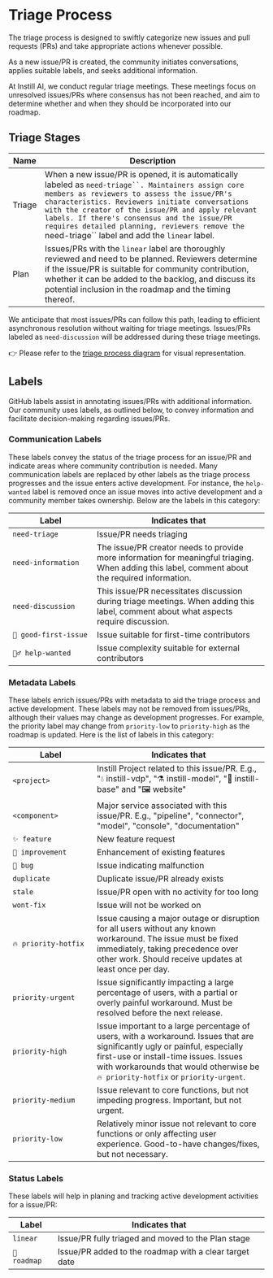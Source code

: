 # Triage Process

The triage process is designed to swiftly categorize new issues and pull requests (PRs) and take appropriate actions whenever possible.

As a new issue/PR is created, the community initiates conversations, applies suitable labels, and seeks additional information.

At Instill AI, we conduct regular triage meetings. These meetings focus on unresolved issues/PRs where consensus has not been reached, and aim to determine whether and when they should be incorporated into our roadmap.

## Triage Stages

| Name | Description |
| --- | --- |
| Triage | When a new issue/PR is opened, it is automatically labeled as `need-triage``. Maintainers assign core members as reviewers to assess the issue/PR's characteristics. Reviewers initiate conversations with the creator of the issue/PR and apply relevant labels. If there's consensus and the issue/PR requires detailed planning, reviewers remove the `need-triage`` label and add the `linear` label. |
| Plan |  Issues/PRs with the `linear` label are thoroughly reviewed and need to be planned. Reviewers determine if the issue/PR is suitable for community contribution, whether it can be added to the backlog, and discuss its potential inclusion in the roadmap and the timing thereof. |

We anticipate that most issues/PRs can follow this path, leading to efficient asynchronous resolution without waiting for triage meetings. Issues/PRs labeled as `need-discussion` will be addressed during these triage meetings.

👉 Please refer to the [triage process diagram](https://app.eraser.io/workspace/0cadbV6boFtr9NUcAGMH?elements=4FnFqsyPSnm7QMlVlvnFkg) for visual representation.

## Labels

GitHub labels assist in annotating issues/PRs with additional information. Our community uses labels, as outlined below, to convey information and facilitate decision-making regarding issues/PRs.

### Communication Labels

These labels convey the status of the triage process for an issue/PR and indicate areas where community contribution is needed. Many communication labels are replaced by other labels as the triage process progresses and the issue enters active development. For instance, the `help-wanted` label is removed once an issue moves into active development and a community member takes ownership. Below are the labels in this category:

| <div style="width:150px">Label</div> | Indicates that |
| --- | --- |
| `need-triage` | Issue/PR needs triaging |
| `need-information` | The issue/PR creator needs to provide more information for meaningful triaging. When adding this label, comment about the required information. |
| `need-discussion` | This issue/PR necessitates discussion during triage meetings. When adding this label, comment about what aspects require discussion. |
| `🙌 good-first-issue` | Issue suitable for first-time contributors |
| `🙋‍♂️ help-wanted` | Issue complexity suitable for external contributors |

### Metadata Labels

These labels enrich issues/PRs with metadata to aid the triage process and active development. These labels may not be removed from issues/PRs, although their values may change as development progresses. For example, the priority label may change from `priority-low` to `priority-high` as the roadmap is updated. Here is the list of labels in this category:

| <div style="width:150px">Label</div> | Indicates that |
| --- | --- |
| `<project>` | Instill Project related to this issue/PR. E.g., "💧 instill-vdp", "⚗️ instill-model", "🗿 instill-base" and "🖼️ website" |
| `<component>` | Major service associated with this issue/PR. E.g., "pipeline", "connector", "model", "console", "documentation" |
| `✨ feature` | New feature request |
| `🧹 improvement` | Enhancement of existing features |
| `🐛 bug` | Issue indicating malfunction |
| `duplicate` | Duplicate issue/PR already exists |
| `stale` | Issue/PR open with no activity for too long |
| `wont-fix` | Issue will not be worked on |
| `🔥 priority-hotfix` | Issue causing a major outage or disruption for all users without any known workaround. The issue must be fixed immediately, taking precedence over other work. Should receive updates at least once per day. |
| `priority-urgent` | Issue significantly impacting a large percentage of users, with a partial or overly painful workaround. Must be resolved before the next release. ||
| `priority-high` | Issue important to a large percentage of users, with a workaround. Issues that are significantly ugly or painful, especially first-use or install-time issues. Issues with workarounds that would otherwise be `🔥 priority-hotfix` or `priority-urgent`. |
| `priority-medium` | Issue relevant to core functions, but not impeding progress. Important, but not urgent. |
| `priority-low` | Relatively minor issue not relevant to core functions or only affecting user experience. Good-to-have changes/fixes, but not necessary. |

### Status Labels

These labels will help in planing and tracking active development activities for a issue/PR:

| Label | Indicates that |
| --- | --- |
| `linear` | Issue/PR fully triaged and moved to the Plan stage |
| `📍 roadmap` | Issue/PR added to the roadmap with a clear target date |